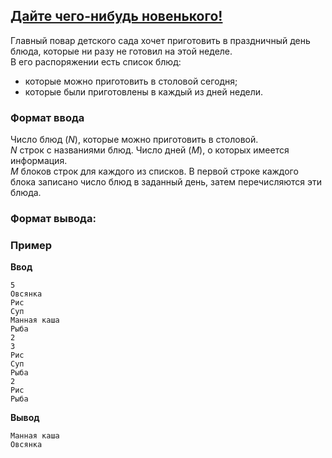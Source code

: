 ## [Дайте чего-нибудь новенького!](../../../solutions/3.2/32_m.py)

Главный повар детского сада хочет приготовить в праздничный день блюда, которые ни разу не готовил на этой неделе.\
В его распоряжении есть список блюд:

- которые можно приготовить в столовой сегодня;
- которые были приготовлены в каждый из дней недели.

### Формат ввода

Число блюд ($N$), которые можно приготовить в столовой.\
$N$ строк с названиями блюд. Число дней ($M$), о которых имеется информация.\
$M$ блоков строк для каждого из списков. В первой строке каждого блока записано число блюд в заданный день, затем перечисляются эти блюда.

### Формат вывода:



### Пример

**Ввод**
```plaintext
5
Овсянка
Рис
Суп
Манная каша
Рыба
2
3
Рис
Суп
Рыба
2
Рис
Рыба
```

**Вывод**
```plaintext
Манная каша
Овсянка
```
